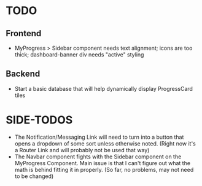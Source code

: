# TODO

## Frontend

-   MyProgress > Sidebar component needs text alignment; icons are too thick; dashboard-banner div needs "active" styling

## Backend

-   Start a basic database that will help dynamically display ProgressCard tiles

# SIDE-TODOS

-   The Notification/Messaging Link will need to turn into a button that opens a dropdown of some sort unless otherwise noted. (Right now it's a Router Link and will probably not be used that way)
-   The Navbar component fights with the Sidebar component on the MyProgress Component. Main issue is that I can't figure out what the math is behind fitting it in properly. (So far, no problems, may not need to be changed)
